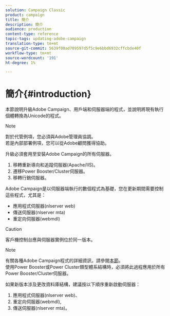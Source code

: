 ```yaml
---
solution: Campaign Classic
product: campaign
title: 簡介
description: 簡介
audience: production
content-type: reference
topic-tags: updating-adobe-campaign
translation-type: tm+mt
source-git-commit: 5639f08ad709597d5f5c9e6bbd6932cffcbde40f
workflow-type: tm+mt
source-wordcount: '191'
ht-degree: 1%

---
```



# 簡介{#introduction}

本節說明升級Adobe Campaign、用戶端和伺服器端的程式，並說明將現有執行個體轉換為Unicode的程式。

>[!NOTE]
>
>對於代管例項，您必須與Adobe管理員協調。\
>若是內部部署例項，您可以從Adobe顧問獲得協助。

升級必須套用至安裝Adobe Campaign的所有伺服器。

1. 移轉重新導向和追蹤伺服器(Apache/IIS)。
1. 遷移Power Booster/Cluster伺服器。
1. 移轉行銷伺服器。

Adobe Campaign是以伺服器端執行的數個程式為基礎，您在更新期間需要控制這些程式，尤其是：

* 應用程式伺服器(nlserver web)
* 傳送伺服器(nlserver mta)
* 重定向伺服器(webmdl)

>[!CAUTION]
>
>客戶機控制台應與伺服器實例位於同一版本。

>[!NOTE]
>
>有關各種Adobe Campaign程式的詳細資訊，請參閱[本節](../../installation/using/general-architecture.md#logical-application-layer)。\
>使用Power Booster或Power Cluster類型體系結構時，必須將此過程應用於所有Power Booster/Cluster伺服器。

如果新版本涉及更改資料庫結構，建議按以下順序重新啟動伺服器：

1. 應用程式伺服器(nlserver web)、
1. 重定向伺服器(webmdl),
1. 傳送伺服器(nlserver mta)。

